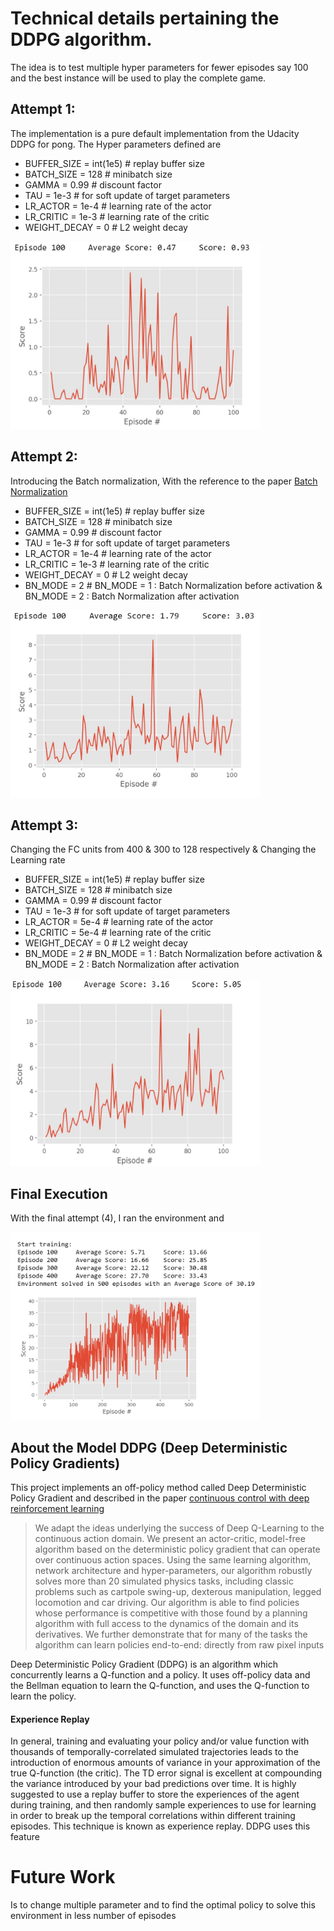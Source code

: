 # Technical details pertaining the DDPG algorithm.
The idea is to test multiple hyper parameters for fewer episodes say 100 and the best instance will be used to play the complete game.

## Attempt 1:
The implementation is a pure default implementation from the Udacity DDPG for pong. The Hyper parameters defined are 

* BUFFER_SIZE = int(1e5)  # replay buffer size
* BATCH_SIZE = 128        # minibatch size
* GAMMA = 0.99            # discount factor
* TAU = 1e-3              # for soft update of target parameters
* LR_ACTOR = 1e-4         # learning rate of the actor 
* LR_CRITIC = 1e-3        # learning rate of the critic
* WEIGHT_DECAY = 0        # L2 weight decay


<img src="https://github.com/karthikrajkumar/Continuous-control/blob/master/default%20hp.JPG" data-canonical-src="https://github.com/karthikrajkumar/Continuous-control/blob/master/default%20hp.JPG" width="400" height="300" />

## Attempt 2:
Introducing the Batch normalization, With the reference to the paper [Batch Normalization](https://arxiv.org/pdf/1502.03167v3.pdf)

* BUFFER_SIZE = int(1e5)  # replay buffer size
* BATCH_SIZE = 128        # minibatch size
* GAMMA = 0.99            # discount factor
* TAU = 1e-3              # for soft update of target parameters
* LR_ACTOR = 1e-4         # learning rate of the actor 
* LR_CRITIC = 1e-3        # learning rate of the critic
* WEIGHT_DECAY = 0        # L2 weight decay
* BN_MODE = 2             # BN_MODE = 1 : Batch Normalization before activation & BN_MODE = 2 : Batch Normalization after activation

<img src="https://github.com/karthikrajkumar/Continuous-control/blob/master/BN%20distribution.JPG" data-canonical-src="https://github.com/karthikrajkumar/Continuous-control/blob/master/BN%20distribution.JPG" width="400" height="300" />

## Attempt 3:
Changing the FC units from 400 & 300 to 128 respectively & Changing the Learning rate

* BUFFER_SIZE = int(1e5)  # replay buffer size
* BATCH_SIZE = 128        # minibatch size
* GAMMA = 0.99            # discount factor
* TAU = 1e-3              # for soft update of target parameters
* LR_ACTOR = 5e-4         # learning rate of the actor 
* LR_CRITIC = 5e-4        # learning rate of the critic
* WEIGHT_DECAY = 0        # L2 weight decay
* BN_MODE = 2             # BN_MODE = 1 : Batch Normalization before activation & BN_MODE = 2 : Batch Normalization after activation

<img src="https://github.com/karthikrajkumar/Continuous-control/blob/master/optimal.JPG" data-canonical-src="https://github.com/karthikrajkumar/Continuous-control/blob/master/optimal.JPG" width="400" height="300" />

## Final Execution
With the final attempt (4), I ran the environment and 

<img src="https://github.com/karthikrajkumar/Continuous-control/blob/master/env%20solved.JPG" data-canonical-src="https://github.com/karthikrajkumar/Continuous-control/blob/master/env%20solved.JPG" width="400" height="300" />

## About the Model DDPG (Deep Deterministic Policy Gradients)
This project implements an off-policy method called Deep Deterministic Policy Gradient and described in the paper
[continuous control with deep reinforcement learning](https://arxiv.org/abs/1509.02971)
  > We adapt the ideas underlying the success of Deep Q-Learning to the continuous action domain. We present an actor-critic, model-free algorithm based on the deterministic policy gradient that can operate over continuous action spaces. Using the same learning algorithm, network architecture and hyper-parameters, our algorithm robustly solves more than 20 simulated physics tasks, including classic problems such as cartpole swing-up, dexterous manipulation, legged locomotion and car driving. Our algorithm is able to find policies whose performance is competitive with those found by a planning algorithm with full access to the dynamics of the domain and its derivatives. We further demonstrate that for many of the tasks the algorithm can learn policies end-to-end: directly from raw pixel inputs

Deep Deterministic Policy Gradient (DDPG) is an algorithm which concurrently learns a Q-function and a policy. It uses off-policy data and the Bellman equation to learn the Q-function, and uses the Q-function to learn the policy.
#### Experience Replay
In general, training and evaluating your policy and/or value function with thousands of temporally-correlated simulated trajectories leads to the introduction of enormous amounts of variance in your approximation of the true Q-function (the critic). The TD error signal is excellent at compounding the variance introduced by your bad predictions over time. It is highly suggested to use a replay buffer to store the experiences of the agent during training, and then randomly sample experiences to use for learning in order to break up the temporal correlations within different training episodes. This technique is known as experience replay. DDPG uses this feature


# Future Work
Is to change multiple parameter and to find the optimal policy to solve this environment in less number of episodes
